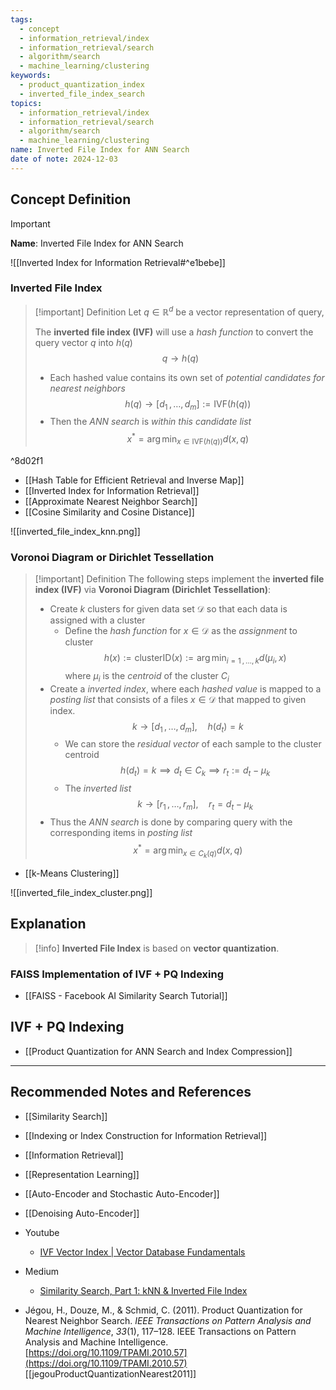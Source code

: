 ```yaml
---
tags:
  - concept
  - information_retrieval/index
  - information_retrieval/search
  - algorithm/search
  - machine_learning/clustering
keywords:
  - product_quantization_index
  - inverted_file_index_search
topics:
  - information_retrieval/index
  - information_retrieval/search
  - algorithm/search
  - machine_learning/clustering
name: Inverted File Index for ANN Search
date of note: 2024-12-03
---
```


## Concept Definition

>[!important]
>**Name**: Inverted File Index for ANN Search

![[Inverted Index for Information Retrieval#^e1bebe]]

### Inverted File Index

>[!important] Definition
>Let $q \in \mathbb{R}^{d}$ be a vector representation of query, 
>
>The **inverted file index (IVF)** will use a *hash function* to convert the query vector $q$ into $h(q)$ $$q \to h(q)$$
>- Each hashed value contains its own set of *potential candidates for nearest neighbors* $$h(q) \to [d_{1}\,{,}\ldots{,}\,d_{m}] := \text{IVF}(h(q))$$
>- Then the *ANN search* is *within this candidate list* $$x^{*} = \arg\min_{x\in \text{IVF}(h(q))}d(x, q)$$

^8d02f1

- [[Hash Table for Efficient Retrieval and Inverse Map]]
- [[Inverted Index for Information Retrieval]]
- [[Approximate Nearest Neighbor Search]]
- [[Cosine Similarity and Cosine Distance]]

![[inverted_file_index_knn.png]]

### Voronoi Diagram or Dirichlet Tessellation 

>[!important] Definition
>The following steps implement the **inverted file index (IVF)** via **Voronoi Diagram (Dirichlet Tessellation)**:
>- Create $k$ clusters for given data set $\mathcal{D}$ so that each data is assigned with a cluster
>	- Define the *hash function* for $x\in \mathcal{D}$ as the *assignment* to cluster $$h(x) := \text{clusterID}(x) := \arg\min_{i =1\,{,}\ldots{,}\,k}d(\mu_{i}, x)$$ where $\mu_{i}$ is the *centroid* of the cluster $C_{i}$
>- Create a *inverted index*, where each *hashed value* is mapped to a  *posting list* that consists of a files $x\in \mathcal{D}$ that mapped to given index. $$k \to [d_{1}\,{,}\ldots{,}\,d_{m}], \quad h(d_{t}) =k $$
>	- We can store the *residual vector* of each sample to the cluster centroid $$h(d_{t}) =k \implies d_{t} \in C_{k} \implies r_{t} := d_{t} - \mu_{k}$$
>	- The *inverted list* $$k \to [r_{1}\,{,}\ldots{,}\,r_{m}], \quad r_{t} = d_{t} - \mu_{k}$$
>- Thus the *ANN search* is done by comparing query with the corresponding items in *posting list* $$x^{*} = \arg\min_{x\in C_{k}(q)}d(x, q)$$

- [[k-Means Clustering]]

![[inverted_file_index_cluster.png]]


## Explanation

>[!info]
>**Inverted File Index** is based on **vector quantization**.


### FAISS Implementation of IVF + PQ Indexing

- [[FAISS - Facebook AI Similarity Search Tutorial]]


## IVF + PQ Indexing

- [[Product Quantization for ANN Search and Index Compression]]



-----------
##  Recommended Notes and References


- [[Similarity Search]]
- [[Indexing or Index Construction for Information Retrieval]]
- [[Information Retrieval]]

- [[Representation Learning]]
- [[Auto-Encoder and Stochastic Auto-Encoder]]
- [[Denoising Auto-Encoder]]


- Youtube
	- [IVF Vector Index | Vector Database Fundamentals](https://www.youtube.com/watch?v=VOerTAir9SU)

- Medium
	- [Similarity Search, Part 1: kNN & Inverted File Index](https://towardsdatascience.com/similarity-search-knn-inverted-file-index-7cab80cc0e79)



- Jégou, H., Douze, M., & Schmid, C. (2011). Product Quantization for Nearest Neighbor Search. _IEEE Transactions on Pattern Analysis and Machine Intelligence_, _33_(1), 117–128. IEEE Transactions on Pattern Analysis and Machine Intelligence. [https://doi.org/10.1109/TPAMI.2010.57](https://doi.org/10.1109/TPAMI.2010.57)  [[jegouProductQuantizationNearest2011]]